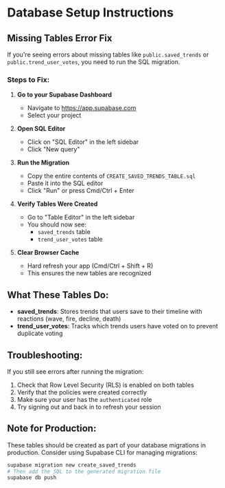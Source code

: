 # Database Setup Instructions

## Missing Tables Error Fix

If you're seeing errors about missing tables like `public.saved_trends` or `public.trend_user_votes`, you need to run the SQL migration.

### Steps to Fix:

1. **Go to your Supabase Dashboard**
   - Navigate to https://app.supabase.com
   - Select your project

2. **Open SQL Editor**
   - Click on "SQL Editor" in the left sidebar
   - Click "New query"

3. **Run the Migration**
   - Copy the entire contents of `CREATE_SAVED_TRENDS_TABLE.sql`
   - Paste it into the SQL editor
   - Click "Run" or press Cmd/Ctrl + Enter

4. **Verify Tables Were Created**
   - Go to "Table Editor" in the left sidebar
   - You should now see:
     - `saved_trends` table
     - `trend_user_votes` table

5. **Clear Browser Cache**
   - Hard refresh your app (Cmd/Ctrl + Shift + R)
   - This ensures the new tables are recognized

## What These Tables Do:

- **saved_trends**: Stores trends that users save to their timeline with reactions (wave, fire, decline, death)
- **trend_user_votes**: Tracks which trends users have voted on to prevent duplicate voting

## Troubleshooting:

If you still see errors after running the migration:

1. Check that Row Level Security (RLS) is enabled on both tables
2. Verify that the policies were created correctly
3. Make sure your user has the `authenticated` role
4. Try signing out and back in to refresh your session

## Note for Production:

These tables should be created as part of your database migrations in production. Consider using Supabase CLI for managing migrations:

```bash
supabase migration new create_saved_trends
# Then add the SQL to the generated migration file
supabase db push
```